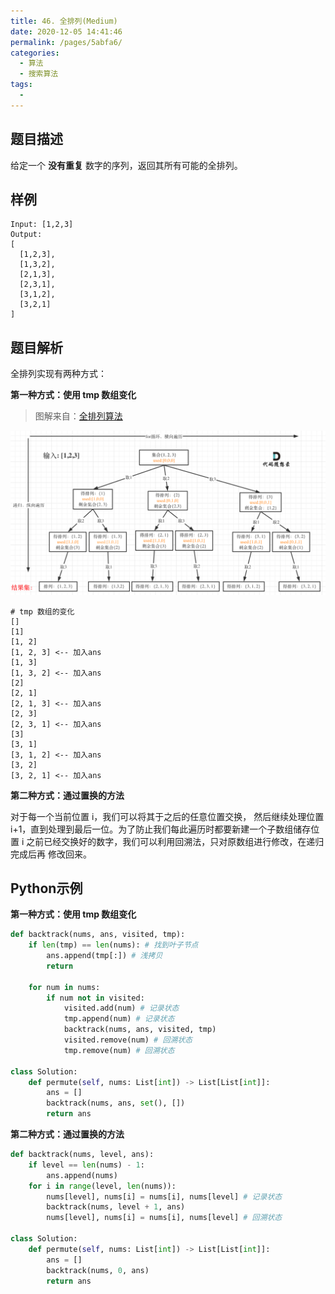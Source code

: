 ```yaml
---
title: 46. 全排列(Medium)
date: 2020-12-05 14:41:46
permalink: /pages/5abfa6/
categories:
  - 算法
  - 搜索算法
tags:
  - 
---
```


## 题目描述

给定一个 **没有重复** 数字的序列，返回其所有可能的全排列。

## 样例

```
Input: [1,2,3]
Output:
[
  [1,2,3],
  [1,3,2],
  [2,1,3],
  [2,3,1],
  [3,1,2],
  [3,2,1]
]
```

## 题目解析

全排列实现有两种方式：

**第一种方式：使用 tmp 数组变化**

> 图解来自：[全排列算法](https://mp.weixin.qq.com/s?__biz=MzUxNjY5NTYxNA==&mid=2247485493&idx=1&sn=2b5a4e977fb2a2635859bd0cc831db64&scene=21#wechat_redirect)

<img src="assets/img/640-20201206013623996.png" alt="img" style="zoom: 67%;" />

```
# tmp 数组的变化
[]
[1]
[1, 2]
[1, 2, 3] <-- 加入ans 
[1, 3]
[1, 3, 2] <-- 加入ans 
[2]
[2, 1]
[2, 1, 3] <-- 加入ans 
[2, 3]
[2, 3, 1] <-- 加入ans 
[3]
[3, 1]
[3, 1, 2] <-- 加入ans 
[3, 2]
[3, 2, 1] <-- 加入ans 
```

**第二种方式：通过置换的方法**

对于每一个当前位置 i，我们可以将其于之后的任意位置交换， 然后继续处理位置 i+1，直到处理到最后一位。为了防止我们每此遍历时都要新建一个子数组储存位置 i 之前已经交换好的数字，我们可以利用回溯法，只对原数组进行修改，在递归完成后再 修改回来。

## Python示例

**第一种方式：使用 tmp 数组变化**

```python
def backtrack(nums, ans, visited, tmp):
    if len(tmp) == len(nums): # 找到叶子节点
        ans.append(tmp[:]) # 浅拷贝
        return 
    
    for num in nums:
        if num not in visited:
            visited.add(num) # 记录状态
            tmp.append(num) # 记录状态
            backtrack(nums, ans, visited, tmp)
            visited.remove(num) # 回溯状态
            tmp.remove(num) # 回溯状态

class Solution:
    def permute(self, nums: List[int]) -> List[List[int]]:
        ans = []
        backtrack(nums, ans, set(), [])
        return ans 
```

**第二种方式：通过置换的方法**

```python
def backtrack(nums, level, ans):
    if level == len(nums) - 1:
        ans.append(nums)
    for i in range(level, len(nums)):
        nums[level], nums[i] = nums[i], nums[level] # 记录状态
        backtrack(nums, level + 1, ans)
        nums[level], nums[i] = nums[i], nums[level] # 回溯状态
    
class Solution:
    def permute(self, nums: List[int]) -> List[List[int]]:
        ans = []
        backtrack(nums, 0, ans)
        return ans 
```

